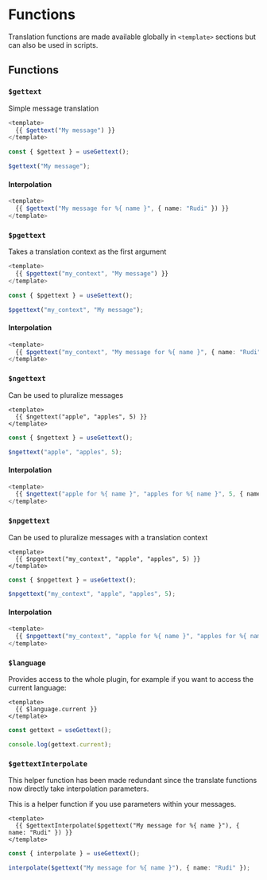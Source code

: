 # Functions

Translation functions are made available globally in `<template>` sections but can also be used in scripts.

## Functions

### `$gettext`

Simple message translation

```ts
<template>
  {{ $gettext("My message") }}
</template>
```

```ts
const { $gettext } = useGettext();

$gettext("My message");
```

#### Interpolation

```ts
<template>
  {{ $gettext("My message for %{ name }", { name: "Rudi" }) }}
</template>
```

### `$pgettext`

Takes a translation context as the first argument

```ts
<template>
  {{ $pgettext("my_context", "My message") }}
</template>
```

```ts
const { $pgettext } = useGettext();

$pgettext("my_context", "My message");
```

#### Interpolation

```ts
<template>
  {{ $pgettext("my_context", "My message for %{ name }", { name: "Rudi" }) }}
</template>
```

### `$ngettext`

Can be used to pluralize messages

```vue
<template>
  {{ $ngettext("apple", "apples", 5) }}
</template>
```

```ts
const { $ngettext } = useGettext();

$ngettext("apple", "apples", 5);
```

#### Interpolation

```ts
<template>
  {{ $ngettext("apple for %{ name }", "apples for %{ name }", 5, { name: "Rudi" }) }}
</template>
```

### `$npgettext`

Can be used to pluralize messages with a translation context

```vue
<template>
  {{ $npgettext("my_context", "apple", "apples", 5) }}
</template>
```

```ts
const { $npgettext } = useGettext();

$npgettext("my_context", "apple", "apples", 5);
```

#### Interpolation

```ts
<template>
  {{ $npgettext("my_context", "apple for %{ name }", "apples for %{ name }", 5, { name: "Rudi" }) }}
</template>
```

### `$language`

Provides access to the whole plugin, for example if you want to access the current language:

```vue
<template>
  {{ $language.current }}
</template>
```

```ts
const gettext = useGettext();

console.log(gettext.current);
```

### `$gettextInterpolate`

<div style="margin-top: 1rem;" class="warning">
  This helper function has been made redundant since the translate functions now directly take interpolation parameters.
</div>

This is a helper function if you use parameters within your messages.

```vue
<template>
  {{ $gettextInterpolate($pgettext("My message for %{ name }"), { name: "Rudi" }) }}
</template>
```

```ts
const { interpolate } = useGettext();

interpolate($gettext("My message for %{ name }"), { name: "Rudi" });
```

